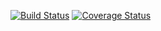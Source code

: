[![Build Status](https://travis-ci.com/Bloody121/Tetsting2.svg?branch=master)](https://travis-ci.com/Bloody121/Tetsting2)
[![Coverage Status](https://coveralls.io/repos/github/Bloody121/Tetsting2/badge.svg)](https://coveralls.io/github/Bloody121/Tetsting2)

